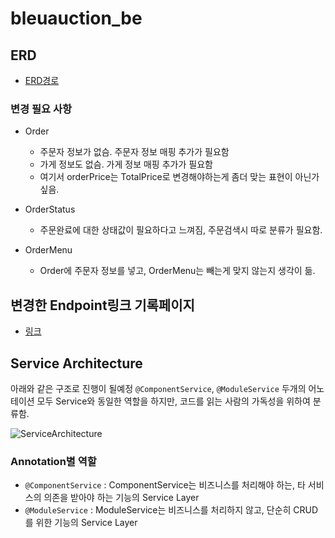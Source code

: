 # bleuauction_be


## ERD
- [ERD경로](https://www.erdcloud.com/d/6MsT72YFLMMJ5ZQig)
### 변경 필요 사항
- Order
  - 주문자 정보가 없슴. 주문자 정보 매핑 추가가 필요함
  - 가게 정보도 없슴. 가게 정보 매핑 추가가 필요함
  - 여기서 orderPrice는 TotalPrice로 변경해야하는게 좀더 맞는 표현이 아닌가 싶음.
- OrderStatus
  - 주문완료에 대한 상태값이 필요하다고 느껴짐, 주문검색시 따로 분류가 필요함.

- OrderMenu
  - Order에 주문자 정보를 넣고, OrderMenu는 빼는게 맞지 않는지 생각이 듦.

## 변경한 Endpoint링크 기록페이지
- [링크](https://docs.google.com/spreadsheets/d/1Ljs4ez6YglGob7x7fvfL2vVOmiMuWcL2Ne-vYhN7Ezw/edit?usp=sharing)

## Service Architecture
아래와 같은 구조로 진행이 될예정
`@ComponentService`, `@ModuleService` 두개의 어노테이션 모두 Service와 동일한 역할을 하지만,
코드를 읽는 사람의 가독성을 위하여 분류함.

![ServiceArchitecture](https://blog.kakaocdn.net/dn/w6vFc/btscRr5Lz2q/iWIghTxYHYUHZ1tQKnZZI1/img.png)

### Annotation별 역할
- `@ComponentService` : ComponentService는 비즈니스를 처리해야 하는, 타 서비스의 의존을 받아야 하는 기능의 Service Layer
- `@ModuleService` : ModuleService는 비즈니스를 처리하지 않고, 단순히 CRUD를 위한 기능의 Service Layer